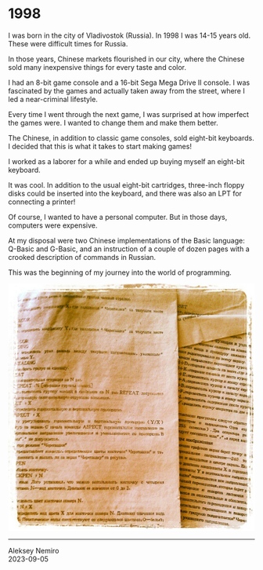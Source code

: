 # 1998

I was born in the city of Vladivostok (Russia). In 1998 I was 14-15 years old.
These were difficult times for Russia.

In those years, Chinese markets flourished in our city, where the Chinese sold many inexpensive things for every taste and color.

I had an 8-bit game console and a 16-bit Sega Mega Drive II console.
I was fascinated by the games and actually taken away from the street, where I led a near-criminal lifestyle.

Every time I went through the next game, I was surprised at how imperfect the games were.
I wanted to change them and make them better.

The Chinese, in addition to classic game consoles, sold eight-bit keyboards.
I decided that this is what it takes to start making games!

I worked as a laborer for a while and ended up buying myself an eight-bit keyboard.

It was cool. In addition to the usual eight-bit cartridges, three-inch floppy disks could be inserted into the keyboard,
and there was also an LPT for connecting a printer!

Of course, I wanted to have a personal computer. But in those days, computers were expensive.

At my disposal were two Chinese implementations of the Basic language: Q-Basic and G-Basic,
and an instruction of a couple of dozen pages with a crooked description of commands in Russian.

This was the beginning of my journey into the world of programming.

![Fragment of programming instructions from Chinese brothers](assets/instruction.jpg)

---
Aleksey Nemiro  
2023-09-05
